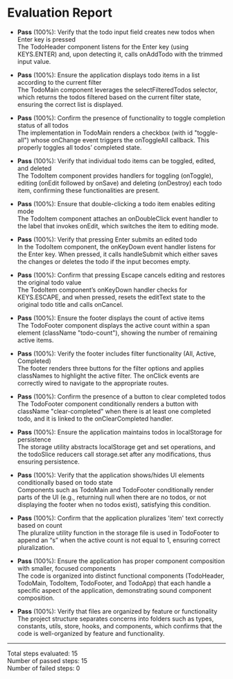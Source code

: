 # Evaluation Report

- **Pass** (100%): Verify that the todo input field creates new todos when Enter key is pressed  
  The TodoHeader component listens for the Enter key (using KEYS.ENTER) and, upon detecting it, calls onAddTodo with the trimmed input value.

- **Pass** (100%): Ensure the application displays todo items in a list according to the current filter  
  The TodoMain component leverages the selectFilteredTodos selector, which returns the todos filtered based on the current filter state, ensuring the correct list is displayed.

- **Pass** (100%): Confirm the presence of functionality to toggle completion status of all todos  
  The implementation in TodoMain renders a checkbox (with id "toggle-all") whose onChange event triggers the onToggleAll callback. This properly toggles all todos’ completed state.

- **Pass** (100%): Verify that individual todo items can be toggled, edited, and deleted  
  The TodoItem component provides handlers for toggling (onToggle), editing (onEdit followed by onSave) and deleting (onDestroy) each todo item, confirming these functionalities are present.

- **Pass** (100%): Ensure that double-clicking a todo item enables editing mode  
  The TodoItem component attaches an onDoubleClick event handler to the label that invokes onEdit, which switches the item to editing mode.

- **Pass** (100%): Verify that pressing Enter submits an edited todo  
  In the TodoItem component, the onKeyDown event handler listens for the Enter key. When pressed, it calls handleSubmit which either saves the changes or deletes the todo if the input becomes empty.

- **Pass** (100%): Confirm that pressing Escape cancels editing and restores the original todo value  
  The TodoItem component’s onKeyDown handler checks for KEYS.ESCAPE, and when pressed, resets the editText state to the original todo title and calls onCancel.

- **Pass** (100%): Ensure the footer displays the count of active items  
  The TodoFooter component displays the active count within a span element (className "todo-count"), showing the number of remaining active items.

- **Pass** (100%): Verify the footer includes filter functionality (All, Active, Completed)  
  The footer renders three buttons for the filter options and applies classNames to highlight the active filter. The onClick events are correctly wired to navigate to the appropriate routes.

- **Pass** (100%): Confirm the presence of a button to clear completed todos  
  The TodoFooter component conditionally renders a button with className "clear-completed" when there is at least one completed todo, and it is linked to the onClearCompleted handler.

- **Pass** (100%): Ensure the application maintains todos in localStorage for persistence  
  The storage utility abstracts localStorage get and set operations, and the todoSlice reducers call storage.set after any modifications, thus ensuring persistence.

- **Pass** (100%): Verify that the application shows/hides UI elements conditionally based on todo state  
  Components such as TodoMain and TodoFooter conditionally render parts of the UI (e.g., returning null when there are no todos, or not displaying the footer when no todos exist), satisfying this condition.

- **Pass** (100%): Confirm that the application pluralizes 'item' text correctly based on count  
  The pluralize utility function in the storage file is used in TodoFooter to append an “s” when the active count is not equal to 1, ensuring correct pluralization.

- **Pass** (100%): Ensure the application has proper component composition with smaller, focused components  
  The code is organized into distinct functional components (TodoHeader, TodoMain, TodoItem, TodoFooter, and TodoApp) that each handle a specific aspect of the application, demonstrating sound component composition.

- **Pass** (100%): Verify that files are organized by feature or functionality  
  The project structure separates concerns into folders such as types, constants, utils, store, hooks, and components, which confirms that the code is well-organized by feature and functionality.

---

Total steps evaluated: 15  
Number of passed steps: 15  
Number of failed steps: 0